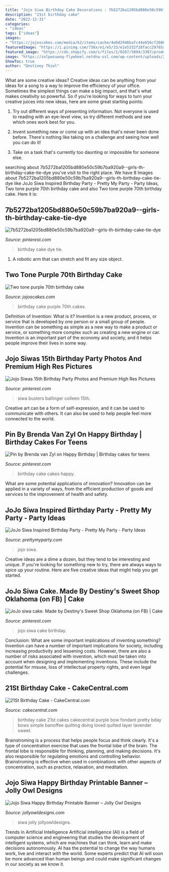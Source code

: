 ```yaml
---
title: "Jojo Siwa Birthday Cake Decorations : 7b5272ba1205bd880e50c59b7ba920a9--girls-th-birthday-cake-tie-dye"
description: "21st birthday cake"
date: "2022-12-31"
categories:
- "ideas"
tags: ["ideas"]
images:
- "https://jojoscakes.com/media/k2/items/cache/4e0d2946bafc44e656cf2886c0b75bb2_M.jpg"
featuredImage: "https://i.pinimg.com/736x/e1/e5/33/e1e5332f28facc29785a9a62f738f78a.jpg"
featured_image: "https://cdn.shopify.com/s/files/1/0267/5094/3307/products/MOCKUP_JOJO_SIWA_Banner_NEW_CLOSEUP_2db2c06d-06c5-4b7d-9752-029e123bf340_1200x1200.jpg?v=1574653003"
image: "https://zolpwsuwoq-flywheel.netdna-ssl.com/wp-content/uploads/2020/04/jojo-siwa-party-table.jpg"
ShowToc: true
author: "Destiney Thiel"
---
```



What are some creative ideas?
Creative ideas can be anything from your ideas for a song to a way to improve the efficiency of your office. Sometimes the simplest things can make a big impact, and that's what makes creativity so powerful. So if you're looking for ways to turn your creative juices into new ideas, here are some great starting points: 
1. Try out different ways of presenting information. Not everyone is used to reading with an eye-level view, so try different methods and see which ones work best for you.

2. Invent something new or come up with an idea that's never been done before. There's nothing like taking on a challenge and seeing how well you can do it!

3. Take on a task that's currently too daunting or impossible for someone else.

	

		
searching about 7b5272ba1205bd880e50c59b7ba920a9--girls-th-birthday-cake-tie-dye you've visit to the right place. We have 8 Images about 7b5272ba1205bd880e50c59b7ba920a9--girls-th-birthday-cake-tie-dye like JoJo Siwa Inspired Birthday Party - Pretty My Party - Party Ideas, Two tone purple 70th birthday cake and also Two tone purple 70th birthday cake. Here it is:
		
    
## 7b5272ba1205bd880e50c59b7ba920a9--girls-th-birthday-cake-tie-dye

<img loading=lazy src="https://i.pinimg.com/736x/38/a8/37/38a8375f5ed9db6fce38f7f3c2bdd10e.jpg" onerror="this.onerror=null;this.src='https://tse2.mm.bing.net/th?id=OIP.UZRio3cv9S9FbbZ92Xa2qAHaLm&amp;pid=15.1';" alt="7b5272ba1205bd880e50c59b7ba920a9--girls-th-birthday-cake-tie-dye">

_Source: pinterest.com_

>birthday cake dye tie. 

	

1. A robotic arm that can stretch and fit any size object.

    
## Two Tone Purple 70th Birthday Cake

<img loading=lazy src="https://jojoscakes.com/media/k2/items/cache/4e0d2946bafc44e656cf2886c0b75bb2_M.jpg" onerror="this.onerror=null;this.src='https://tse3.mm.bing.net/th?id=OIP.bfr9HuDjCtZXbDskgbi8EgAAAA&amp;pid=15.1';" alt="Two tone purple 70th birthday cake">

_Source: jojoscakes.com_

>birthday cake purple 70th cakes. 

	

Definition of Invention: What is it?
Invention is a new product, process, or service that is developed by one person or a small group of people. Invention can be something as simple as a new way to make a product or service, or something more complex such as creating a new engine or car. Invention is an important part of the economy and society, and it helps people improve their lives in some way.

    
## Jojo Siwas 15th Birthday Party Photos And Premium High Res Pictures

<img loading=lazy src="https://i.pinimg.com/736x/b5/c4/09/b5c40913b00eb8da470785d7870776e0.jpg" onerror="this.onerror=null;this.src='https://tse1.mm.bing.net/th?id=OIP.7eG2fttitvJHESYBJRIMsgHaJ4&amp;pid=15.1';" alt="Jojo Siwas 15th Birthday Party Photos and Premium High Res Pictures">

_Source: pinterest.com_

>siwa busters ballinger colleen 15th. 

	

Creative art can be a form of self-expression, and it can be used to communicate with others. It can also be used to help people feel more connected to the world.

    
## Pin By Brenda Van Zyl On Happy Birthday | Birthday Cakes For Teens

<img loading=lazy src="https://i.pinimg.com/736x/18/6e/b4/186eb426791eb226877ee8881d75a8fe--birthday-cakes-for-girls-happy-birthday.jpg" onerror="this.onerror=null;this.src='https://tse1.mm.bing.net/th?id=OIP.b27WP054Wp5vng4l73XfnwHaJ6&amp;pid=15.1';" alt="Pin by Brenda van Zyl on Happy Birthday | Birthday cakes for teens">

_Source: pinterest.com_

>birthday cake cakes happy. 

	

What are some potential applications of innovation?
Innovation can be applied in a variety of ways, from the efficient production of goods and services to the improvement of health and safety.

    
## JoJo Siwa Inspired Birthday Party - Pretty My Party - Party Ideas

<img loading=lazy src="https://zolpwsuwoq-flywheel.netdna-ssl.com/wp-content/uploads/2020/04/jojo-siwa-party-table.jpg" onerror="this.onerror=null;this.src='https://tse3.mm.bing.net/th?id=OIP.ko46JAwXWPc9rBgM6_Ch9gHaK-&amp;pid=15.1';" alt="JoJo Siwa Inspired Birthday Party - Pretty My Party - Party Ideas">

_Source: prettymyparty.com_

>jojo siwa. 

	

Creative ideas are a dime a dozen, but they tend to be interesting and unique. If you're looking for something new to try, there are always ways to spice up your routine. Here are five creative ideas that might help you get started.

    
## JoJo Siwa Cake. Made By Destiny&#039;s Sweet Shop Oklahoma (on FB) | Cake

<img loading=lazy src="https://i.pinimg.com/736x/e1/e5/33/e1e5332f28facc29785a9a62f738f78a.jpg" onerror="this.onerror=null;this.src='https://tse3.mm.bing.net/th?id=OIP.74SBTei2X3tMz_rqx0-1ngHaLF&amp;pid=15.1';" alt="JoJo siwa cake. Made by Destiny&#039;s Sweet Shop Oklahoma (on FB) | Cake">

_Source: pinterest.com_

>jojo siwa cake birthday. 

	

Conclusion: What are some important implications of inventing something?
Invention can have a number of important implications for society, including increasing productivity and lessening costs. However, there are also a number of risks associated with invention, which must be taken into account when designing and implementing inventions. These include the potential for misuse, loss of intellectual property rights, and even legal challenges.

    
## 21St Birthday Cake - CakeCentral.com

<img loading=lazy src="https://cdn001.cakecentral.com/gallery/2015/03/900_811001CJsb_21st-birthday-cake.jpg" onerror="this.onerror=null;this.src='https://tse4.mm.bing.net/th?id=OIP.UK5TRC0ecCBCq_GyagzIygHaLR&amp;pid=15.1';" alt="21St Birthday Cake - CakeCentral.com">

_Source: cakecentral.com_

>birthday cake 21st cakes cakecentral purple bow fondant pretty bday bows simple banoffee quilting doing loved quilted layer lavender sweet. 

	

Brainstroming is a process that helps people focus and think clearly. It's a type of concentration exercise that uses the frontal lobe of the brain. The frontal lobe is responsible for thinking, planning, and making decisions. It's also responsible for regulating emotions and controlling behavior. Brainstroming is effective when used in combinations with other aspects of concentration, such as practice, relaxation, and meditation.

    
## Jojo Siwa Happy Birthday Printable Banner – Jolly Owl Designs

<img loading=lazy src="https://cdn.shopify.com/s/files/1/0267/5094/3307/products/MOCKUP_JOJO_SIWA_Banner_NEW_CLOSEUP_2db2c06d-06c5-4b7d-9752-029e123bf340_1200x1200.jpg?v=1574653003" onerror="this.onerror=null;this.src='https://tse1.mm.bing.net/th?id=OIP.650y96o4qrljKR2Kr4pkpAHaGL&amp;pid=15.1';" alt="Jojo Siwa Happy Birthday Printable Banner – Jolly Owl Designs">

_Source: jollyowldesigns.com_

>siwa jolly jollyowldesigns. 

	

Trends in Artificial Intelligence
Artificial intelligence (AI) is a field of computer science and engineering that studies the development of intelligent systems, which are machines that can think, learn and make decisions autonomously. AI has the potential to change the way humans work, live and interact with the world. Some experts predict that AI will soon be more advanced than human beings and could make significant changes in our society as we know it.

